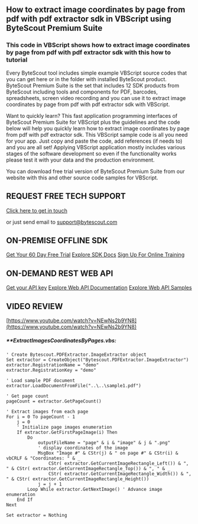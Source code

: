 ## How to extract image coordinates by page from pdf with pdf extractor sdk in VBScript using ByteScout Premium Suite

### This code in VBScript shows how to extract image coordinates by page from pdf with pdf extractor sdk with this how to tutorial

Every ByteScout tool includes simple example VBScript source codes that you can get here or in the folder with installed ByteScout product. ByteScout Premium Suite is the set that includes 12 SDK products from ByteScout including tools and components for PDF, barcodes, spreadsheets, screen video recording and you can use it to extract image coordinates by page from pdf with pdf extractor sdk with VBScript.

Want to quickly learn? This fast application programming interfaces of ByteScout Premium Suite for VBScript plus the guidelines and the code below will help you quickly learn how to extract image coordinates by page from pdf with pdf extractor sdk. This VBScript sample code is all you need for your app. Just copy and paste the code, add references (if needs to) and you are all set! Applying VBScript application mostly includes various stages of the software development so even if the functionality works please test it with your data and the production environment.

You can download free trial version of ByteScout Premium Suite from our website with this and other source code samples for VBScript.

## REQUEST FREE TECH SUPPORT

[Click here to get in touch](https://bytescout.zendesk.com/hc/en-us/requests/new?subject=ByteScout%20Premium%20Suite%20Question)

or just send email to [support@bytescout.com](mailto:support@bytescout.com?subject=ByteScout%20Premium%20Suite%20Question) 

## ON-PREMISE OFFLINE SDK 

[Get Your 60 Day Free Trial](https://bytescout.com/download/web-installer?utm_source=github-readme)
[Explore SDK Docs](https://bytescout.com/documentation/index.html?utm_source=github-readme)
[Sign Up For Online Training](https://academy.bytescout.com/)


## ON-DEMAND REST WEB API

[Get your API key](https://pdf.co/documentation/api?utm_source=github-readme)
[Explore Web API Documentation](https://pdf.co/documentation/api?utm_source=github-readme)
[Explore Web API Samples](https://github.com/bytescout/ByteScout-SDK-SourceCode/tree/master/PDF.co%20Web%20API)

## VIDEO REVIEW

[https://www.youtube.com/watch?v=NEwNs2b9YN8](https://www.youtube.com/watch?v=NEwNs2b9YN8)




<!-- code block begin -->

##### ****ExtractImagesCoordinatesByPages.vbs:**
    
```
' Create Bytescout.PDFExtractor.ImageExtractor object
Set extractor = CreateObject("Bytescout.PDFExtractor.ImageExtractor")
extractor.RegistrationName = "demo"
extractor.RegistrationKey = "demo"

' Load sample PDF document
extractor.LoadDocumentFromFile("..\..\sample1.pdf")

' Get page count
pageCount = extractor.GetPageCount()
        
' Extract images from each page
For i = 0 To pageCount - 1
    j = 0
    ' Initialize page images enumeration
    If extractor.GetFirstPageImage(i) Then
        Do
            outputFileName = "page" & i & "image" & j & ".png"
            ' display coordinates of the image
            MsgBox "Image #" & CStr(j) & " on page #" & CStr(i) & vbCRLF & "Coordinates: " & _
                CStr( extractor.GetCurrentImageRectangle_Left()) & ", " & CStr( extractor.GetCurrentImageRectangle_Top()) & ", " & _
                CStr( extractor.GetCurrentImageRectangle_Width()) & ", " & CStr( extractor.GetCurrentImageRectangle_Height())
            j = j + 1
        Loop While extractor.GetNextImage() ' Advance image enumeration
    End If
Next

Set extractor = Nothing


```

<!-- code block end -->